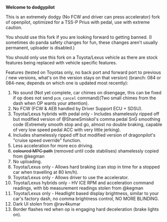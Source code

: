 **Welcome to dodgypilot**

This is an extremely dodgy (No FCW and driver can press accelerator) fork of openpilot, optimized for a TSS-P Prius with pedal, use with extreme caution.

You should use this fork if you are looking forward to getting banned. (I sometimes do panda safety changes for fun, these changes aren't usually permanent, uploader is disabled.)

You should only use this fork on a Toyota/Lexus vehicle as there are stock features being replaced with vehicle specific features.

Features (tested on Toyotas only, no back port and forward port to previous / new versions, what's on the version stays on that version) (branch: 084 or 084-new, depends on which one is updated most recently):
1. No sound (Not yet complete, car chimes on disengage, this can be fixed if op does not send `pcm_cancel` command)(Two small chimes from the dash when OP wants your attention).
2. No FCW (FCW & AEB handled by Driver Support ECU + SDSU).
3. Toyota/Lexus hybrids with pedal only - Includes shamelessly ripped off but modified version of @ShaneSmiskol's comma pedal SnG smoothing code (Extremely smooth stop and go, almost no double braking, capable of very low speed pedal ACC with very little jerking).
4. Includes shamelessly ripped off but modified version of dragonpilot's "cruise speed override" function.
5. Less acceleration for more eco driving.
6. ~~coloured MPC path~~ (removed until code stabilises) shamelessly copied from @kegman
7. No uploading.
8. Toyota/Lexus only - Allows hard braking (can stop in time for a stopped car when travelling at 80 km/h).
9. Toyota/Lexus only - Allows driver to use the accelerator.
10. Toyota/Lexus hybrids only - HV ICE RPM and acceleration command readings, with bb measurement readings stolen from @kegman
11. Toyota/Lexus only - Headlight based display brightness, similar to your car's factory dash, no comma brightness control, NO MORE BLINDING.
12. Dark UI stolen from @rav4kumar
13. Border flashes red when op is engaging hard deceleration (brake lights on).
